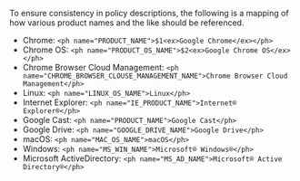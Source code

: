 To ensure consistency in policy descriptions, the following is a mapping of
how various product names and the like should be referenced.

* Chrome: `<ph name="PRODUCT_NAME">$1<ex>Google Chrome</ex></ph>`
* Chrome OS: `<ph name="PRODUCT_OS_NAME">$2<ex>Google Chrome OS</ex></ph>`
* Chrome Browser Cloud Management: `<ph name="CHROME_BROWSER_CLOUSE_MANAGEMENT_NAME">Chrome Browser Cloud Management</ph>`
* Linux: `<ph name="LINUX_OS_NAME">Linux</ph>`
* Internet Explorer: `<ph name="IE_PRODUCT_NAME">Internet® Explorer®</ph>`
* Google Cast: `<ph name="PRODUCT_NAME">Google Cast</ph>`
* Google Drive: `<ph name="GOOGLE_DRIVE_NAME">Google Drive</ph>`
* macOS: `<ph name="MAC_OS_NAME">macOS</ph>`
* Windows: `<ph name="MS_WIN_NAME">Microsoft® Windows®</ph>`
* Microsoft ActiveDirectory: `<ph name="MS_AD_NAME">Microsoft® Active Directory®</ph>`
